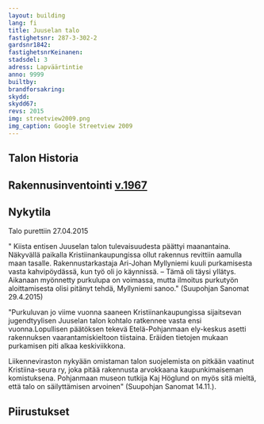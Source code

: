 ```yaml
---
layout: building
lang: fi
title: Juuselan talo
fastighetsnr: 287-3-302-2
gardsnr1842:
fastighetsnrKeinanen:
stadsdel: 3
adress: Lapväärtintie
anno: 9999
builtby:
brandforsakring:
skydd:
skydd67:
revs: 2015
img: streetview2009.png
img_caption: Google Streetview 2009
---
```


## Talon Historia


## Rakennusinventointi <a href="/sources/keinanen_karki.pdf">v.1967</a>


## Nykytila
Talo purettiin 27.04.2015

"    Kiista entisen Juuselan talon tulevaisuudesta päättyi maanantaina. Näkyvällä paikalla Kristiinankaupungissa ollut rakennus revittiin aamulla maan tasalle.
Rakennustarkastaja Ari-Johan Myllyniemi kuuli purkamisesta vasta kahvipöydässä, kun työ oli jo käynnissä.
– Tämä oli täysi yllätys. Aikanaan myönnetty purkulupa on voimassa, mutta ilmoitus purkutyön aloittamisesta olisi pitänyt tehdä, Myllyniemi sanoo." (Suupohjan Sanomat 29.4.2015)

"Purkuluvan jo viime vuonna saaneen Kristiinankaupungissa sijaitsevan jugendtyylisen Juuselan talon kohtalo ratkennee vasta ensi vuonna.Lopullisen päätöksen tekevä Etelä-Pohjanmaan ely-keskus asetti rakennuksen vaarantamiskieltoon tiistaina. Eräiden tietojen mukaan purkamisen piti alkaa keskiviikkona.

Liikenneviraston nykyään omistaman talon suojelemista on pitkään vaatinut Kristiina-seura ry, joka pitää rakennusta arvokkaana kaupunkimaiseman komistuksena. Pohjanmaan museon tutkija Kaj Höglund on myös sitä mieltä, että talo on säilyttämisen arvoinen" (Suupohjan Sanomat 14.11.).

## Piirustukset
